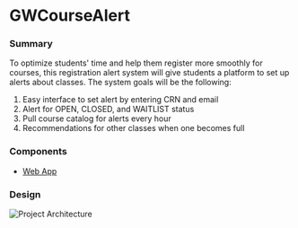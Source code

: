 # GWCourseAlert

### Summary

To optimize students' time and help them register more smoothly for courses, this registration alert system will give students a platform to set up alerts about classes. The system goals will be the following:

1. Easy interface to set alert by entering CRN and email
2. Alert for OPEN, CLOSED, and WAITLIST status
3. Pull course catalog for alerts every hour
4. Recommendations for other classes when one becomes full

### Components

* [Web App](./web-app)

### Design

![Project Architecture](https://raw.githubusercontent.com/GWLabs/GWCourseAlert/master/coursealert-architecture.png)
